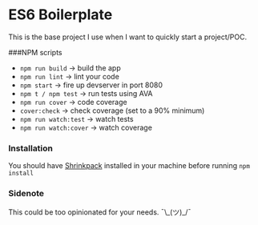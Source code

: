 # ES6 Boilerplate
This is the base project I use when I want to quickly start a project/POC.

###NPM scripts
- `npm run build` -> build the app
- `npm run lint` -> lint your code
- `npm start` -> fire up devserver in port 8080
- `npm t / npm test` -> run tests using AVA
- `npm run cover` -> code coverage
- `cover:check` -> check coverage (set to a 90% minimum)
- `npm run watch:test` -> watch tests
- `npm run watch:cover` -> watch coverage

### Installation
You should have [Shrinkpack](https://github.com/JamieMason/shrinkpack) installed in your machine before running `npm install`

### Sidenote
This could be too opinionated for your needs. ¯\\\_(ツ)_/¯
